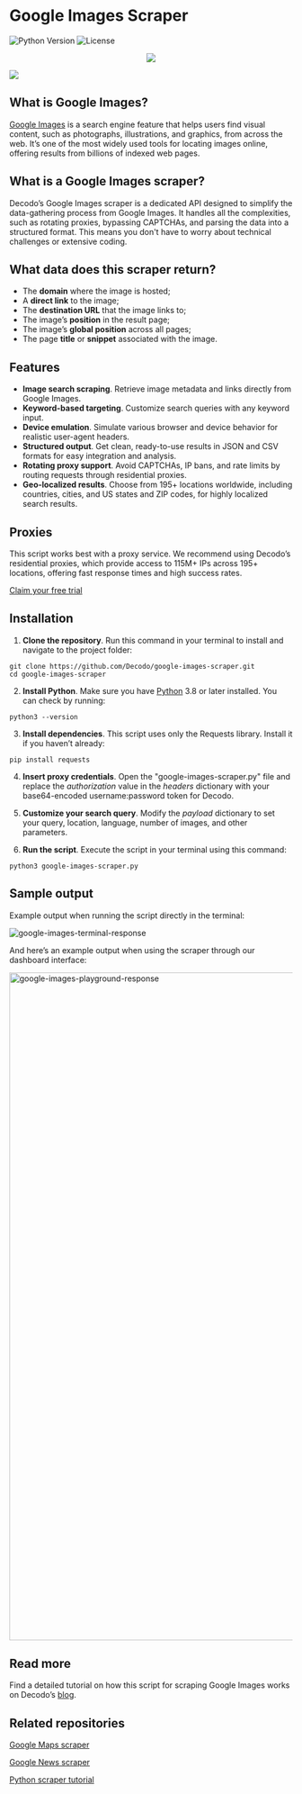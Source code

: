 # Google Images Scraper

![Python Version](https://img.shields.io/badge/python-3.13%2B-blue.svg)
![License](https://img.shields.io/github/license/decodo/Google-News-scraper)

<p align="center">
<a href="https://dashboard.decodo.com/?page=residential-proxies&utm_source=socialorganic&utm_medium=social&utm_campaign=resi_trial_GITHUB"><img src="https://github.com/user-attachments/assets/60bb48bd-8dcc-48b2-82c9-a218e1e4449c"></a>
</p>

[![](https://dcbadge.vercel.app/api/server/Ja8dqKgvbZ)](https://discord.gg/Ja8dqKgvbZ)

## What is Google Images? 
[Google Images](https://images.google.com/) is a search engine feature that helps users find visual content, such as photographs, illustrations, and graphics, from across the web. It’s one of the most widely used tools for locating images online, offering results from billions of indexed web pages. 

## What is a Google Images scraper? 
Decodo’s Google Images scraper is a dedicated API designed to simplify the data-gathering process from Google Images. It handles all the complexities, such as rotating proxies, bypassing CAPTCHAs, and parsing the data into a structured format. This means you don't have to worry about technical challenges or extensive coding. 

## What data does this scraper return? 
- The **domain** where the image is hosted; 
- A **direct link** to the image; 
- The **destination URL** that the image links to; 
- The image’s **position** in the result page; 
- The image’s **global position** across all pages; 
- The page **title** or **snippet** associated with the image. 

## Features 
- **Image search scraping**. Retrieve image metadata and links directly from Google Images. 
- **Keyword-based targeting**. Customize search queries with any keyword input. 
- **Device emulation**. Simulate various browser and device behavior for realistic user-agent headers. 
- **Structured output**. Get clean, ready-to-use results in JSON and CSV formats for easy integration and analysis. 
- **Rotating proxy support**. Avoid CAPTCHAs, IP bans, and rate limits by routing requests through residential proxies. 
- **Geo-localized results**. Choose from 195+ locations worldwide, including countries, cities, and US states and ZIP codes, for highly localized search results. 

## Proxies 
This script works best with a proxy service. We recommend using Decodo’s residential proxies, which provide access to 115M+ IPs across 195+ locations, offering fast response times and high success rates. 
 
[Claim your free trial](https://dashboard.decodo.com/residential-proxies/pricing)

## Installation 
1.  **Clone the repository**. Run this command in your terminal to install and navigate to the project folder: 
```
git clone https://github.com/Decodo/google-images-scraper.git 
cd google-images-scraper 
```
2.  **Install Python**. Make sure you have [Python](https://www.python.org/downloads/) 3.8 or later installed. You can check by running: 
```
python3 --version 
```
3.  **Install dependencies**. This script uses only the Requests library. Install it if you haven’t already: 
```
pip install requests 
```
4.  **Insert proxy credentials**. Open the "google-images-scraper.py" file and replace the _authorization_ value in the _headers_ dictionary with your base64-encoded username:password token for Decodo. 
 
5.  **Customize your search query**. Modify the _payload_ dictionary to set your query, location, language, number of images, and other parameters. 
 
6.  **Run the script**. Execute the script in your terminal using this command: 
```
python3 google-images-scraper.py 
```
## Sample output 
Example output when running the script directly in the terminal:

![google-images-terminal-response](https://github.com/user-attachments/assets/ace8dee6-2313-4526-8f38-971cf579bb17)

And here’s an example output when using the scraper through our dashboard interface:

<img width="1187" alt="google-images-playground-response" src="https://github.com/user-attachments/assets/1e7e3622-3c51-4cbc-bed2-e540c9ced995" />

## Read more 
Find a detailed tutorial on how this script for scraping Google Images works on Decodo’s [blog](https://decodo.com/blog/how-to-scrape-google-images). 

## Related repositories 
[Google Maps scraper](https://github.com/Decodo/google-maps-scraper)

[Google News scraper](https://github.com/Decodo/Google-News-scraper)

[Python scraper tutorial](https://github.com/Decodo/Python-scraper-tutorial)
